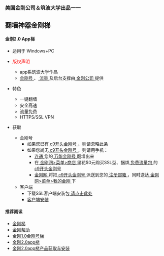 ### 美国金刚公司＆筑波大学出品一一
## 翻墙神器金刚梯
#### 金刚2.0 App梯
- 适用于 Windows+PC

- <font color="Red">版权声明 </font>
  - app系筑波大学作品
  - [ 金刚号 ](https://github.com/a2zitpro/web/blob/master/kkid.md)、[ 流量 ](https://github.com/a2zitpro/web/blob/master/kkdatatraffic.md)及后台支撑由[ 金刚公司 ](https://github.com/a2zitpro/web/blob/master/a2zitpro.md)提供

- 特色
  - 一键翻墙
  - 安全高速  
  - 流量免费
  - HTTPS/SSL VPN

- 获取

  - 金刚号
    - 如果您已有[ c9开头金刚号 ](https://github.com/a2zitpro/web/blob/master/singlepurposekkid.md)，则请忽略此条
    - 如果您尚无[ c9开头金刚号 ](https://github.com/a2zitpro/web/blob/master/singlepurposekkid.md)，则请用手机：
      - [ 连通 ](https://github.com/a2zitpro/web/blob/master/usageofkkid.md)您的[ 万能金刚号 ](https://github.com/a2zitpro/web/blob/master/multipurposekkid.md)翻墙出来
      - 在[ 金刚网>菜单>商店 ](https://www.atozitpro.net/zh/shop/) 里花$0元购买SSL型、捆绑[ 免费流量包 ](https://github.com/a2zitpro/web/blob/master/kkdatatrafficfree.md)的[ c9开头金刚号 ](https://github.com/a2zitpro/web/blob/master/singlepurposekkid.md)
      - [ 金刚网 ](https://github.com/a2zitpro/web/blob/master/kksitecn.md)将把[ c9开头金刚号 ](https://github.com/a2zitpro/web/blob/master/singlepurposekkid.md)派送到您的[ 注册邮箱 ](https://github.com/a2zitpro/web/blob/master/emailaddressforregonkksitecn.md)，同时送达[ 金刚网>菜单>我的金刚 ](https://www.atozitpro.net/zh/my-account)下
  - 客户端
    - 下载SSL客户端安装包[ 请点击此处 ](https://github.com/SoftEtherVPN/SoftEtherVPN_Stable/releases/download/v4.28-9669-beta/softether-vpnclient-v4.28-9669-beta-2018.09.11-windows-x86_x64-intel.exe) 
    - [ 客户端安装 ](https://github.com/a2zitpro/web/blob/master/kkvpn2.0_installationnotes_win.md)

  
#### 推荐阅读

- [金刚梯](https://github.com/a2zitpro/web/blob/master/dlb.md)
- [金刚帮助](https://github.com/a2zitpro/web/blob/master/list_helpkkvpn.md)
- [金刚1.0金刚号梯](https://github.com/a2zitpro/web/blob/master/list_helpkkvpn1.0.md)
- [金刚2.0app梯](https://github.com/a2zitpro/web/blob/master/list_helpkkvpn2.0.md)
- [金刚2.0app梯产品获取与安装](https://github.com/a2zitpro/web/blob/master/list_kkproducts2.0.md)

